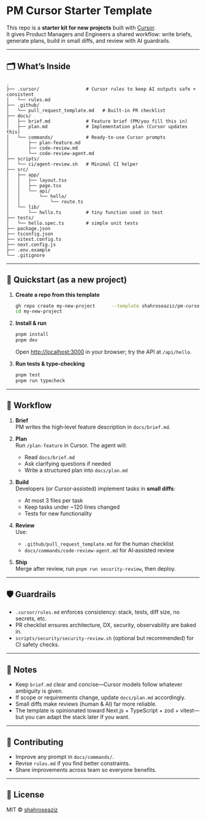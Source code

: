 # PM Cursor Starter Template

This repo is a **starter kit for new projects** built with [Cursor](https://cursor.sh).  
It gives Product Managers and Engineers a shared workflow: write briefs, generate plans, build in small diffs, and review with AI guardrails.

---

## 🗂 What’s Inside

```
.
├── .cursor/                 # Cursor rules to keep AI outputs safe + consistent
│   └── rules.md
├── .github/
│   └── pull_request_template.md   # Built-in PR checklist
├── docs/
│   ├── brief.md             # Feature brief (PM/you fill this in)
│   ├── plan.md              # Implementation plan (Cursor updates this)
│   └── commands/            # Ready-to-use Cursor prompts
│       ├── plan-feature.md
│       ├── code-review.md
│       └── code-review-agent.md
├── scripts/
│   └── ci/agent-review.sh   # Minimal CI helper
├── src/
│   ├── app/
│   │   ├── layout.tsx
│   │   ├── page.tsx
│   │   └── api/
│   │       └── hello/
│   │           └── route.ts
│   └── lib/
│       └── hello.ts         # tiny function used in test
├── tests/
│   └── hello.spec.ts        # simple unit tests
├── package.json
├── tsconfig.json
├── vitest.config.ts
├── next.config.js
├── .env.example
└── .gitignore
```

---

## 🚀 Quickstart (as a new project)

1. **Create a repo from this template**
   ```bash
   gh repo create my-new-project      --template shahroseaziz/pm-cursor-start      --private
   cd my-new-project
   ```

2. **Install & run**
   ```bash
   pnpm install
   pnpm dev
   ```
   Open [http://localhost:3000](http://localhost:3000) in your browser; try the API at `/api/hello`.

3. **Run tests & type‑checking**
   ```bash
   pnpm test
   pnpm run typecheck
   ```

---

## 🧭 Workflow

1. **Brief**  
   PM writes the high‑level feature description in `docs/brief.md`.

2. **Plan**  
   Run `/plan-feature` in Cursor. The agent will:
   - Read `docs/brief.md`
   - Ask clarifying questions if needed
   - Write a structured plan into `docs/plan.md`

3. **Build**  
   Developers (or Cursor‑assisted) implement tasks in **small diffs**:
   - At most 3 files per task
   - Keep tasks under ~120 lines changed
   - Tests for new functionality

4. **Review**  
   Use:
   - `.github/pull_request_template.md` for the human checklist  
   - `docs/commands/code-review-agent.md` for AI‑assisted review  

5. **Ship**  
   Merge after review, run `pnpm run security-review`, then deploy.

---

## 🛡 Guardrails

- `.cursor/rules.md` enforces consistency: stack, tests, diff size, no secrets, etc.  
- PR checklist ensures architecture, DX, security, observability are baked in.  
- `scripts/security/security-review.sh` (optional but recommended) for CI safety checks.

---

## 📝 Notes

- Keep `brief.md` clear and concise—Cursor models follow whatever ambiguity is given.  
- If scope or requirements change, update `docs/plan.md` accordingly.  
- Small diffs make reviews (human & AI) far more reliable.  
- The template is opinionated toward Next.js + TypeScript + zod + vitest—but you can adapt the stack later if you want.

---

## 🤝 Contributing

- Improve any prompt in `docs/commands/`.  
- Revise `rules.md` if you find better constraints.  
- Share improvements across team so everyone benefits.

---

## 📜 License

MIT © [shahroseaziz](https://github.com/shahroseaziz)
